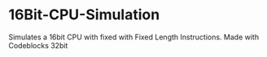 # 16Bit-CPU-Simulation
Simulates a 16bit CPU with fixed with Fixed Length Instructions.
Made with Codeblocks 32bit

